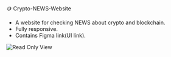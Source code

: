 🪙 Crypto-NEWS-Website
- A website for checking NEWS about crypto and blockchain.
- Fully responsive.
- Contains Figma link(UI link).


![Read Only View](https://user-images.githubusercontent.com/79444570/195703291-d4648e04-f3fb-48a9-b794-ca937727c3ae.png)
